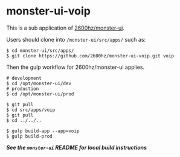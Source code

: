 # monster-ui-voip

This is a sub application of [2600hz/monster-ui](https://github.com/2600hz/monster-ui).

Users should clone into `/monster-ui/src/apps/` such as:
```
$ cd monster-ui/src/apps/
$ git clone https://github.com/2600hz/monster-ui-voip.git voip
```
Then the gulp workflow for 2600hz/monster-ui applies.

```
# development
$ cd /opt/monster-ui/dev
# production
$ cd /opt/monster-ui/prod

$ git pull
$ cd src/apps/voip
$ git pull
$ cd ../../..

$ gulp build-app --app=voip
$ gulp build-prod
```

_***See the `monster-ui` README for local build instructions***_